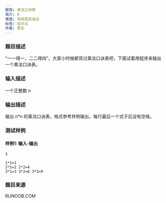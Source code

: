 ```yaml
---
题目: 乘法口诀表
简介: 0
难度: 简单题目描述
标签: 知识点
作者: 匿名
---
```


### 题目描述

“一一得一，二二得四”，大家小时候都背过乘法口诀表吧，下面试着用程序来输出一个乘法口诀表。

### 输入描述

一个正整数 n

### 输出描述

输出 n*n 的乘法口诀表，格式参考样例输出，每行最后一个式子后没有空格。

### 测试样例

#### 样例1: 输入-输出

```
3
```

```
1*1=1
2*1=2 2*2=4
3*1=3 3*2=6 3*3=9
```

### 题目来源

RUNOOB.COM